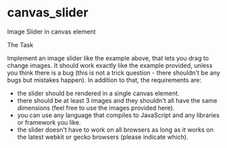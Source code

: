 # canvas_slider
Image Slider in canvas element

The Task

Implement an image slider like the example above, that lets you drag to change images. It should work exactly like the example provided, unless you think there is a bug (this is not a trick question - there shouldn't be any bugs but mistakes happen). In addition to that, the requirements are:

- the slider should be rendered in a single canvas element.
- there should be at least 3 images and they shouldn't all have the same dimensions (feel free to use the images provided here).
- you can use any language that compiles to JavaScript and any libraries or framework you like.
- the slider doesn't have to work on all browsers as long as it works on the latest webkit or gecko browsers (please indicate which).
